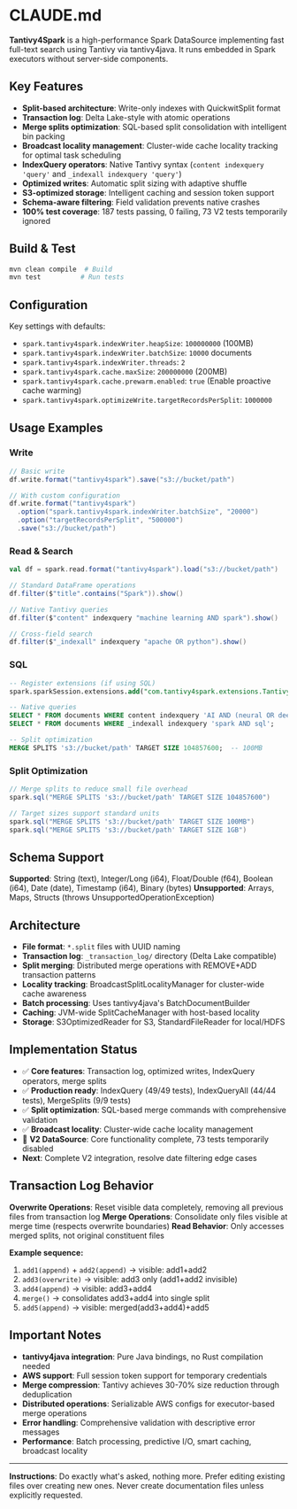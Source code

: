 # CLAUDE.md

**Tantivy4Spark** is a high-performance Spark DataSource implementing fast full-text search using Tantivy via tantivy4java. It runs embedded in Spark executors without server-side components.

## Key Features
- **Split-based architecture**: Write-only indexes with QuickwitSplit format
- **Transaction log**: Delta Lake-style with atomic operations  
- **Merge splits optimization**: SQL-based split consolidation with intelligent bin packing
- **Broadcast locality management**: Cluster-wide cache locality tracking for optimal task scheduling
- **IndexQuery operators**: Native Tantivy syntax (`content indexquery 'query'` and `_indexall indexquery 'query'`)
- **Optimized writes**: Automatic split sizing with adaptive shuffle
- **S3-optimized storage**: Intelligent caching and session token support
- **Schema-aware filtering**: Field validation prevents native crashes
- **100% test coverage**: 187 tests passing, 0 failing, 73 V2 tests temporarily ignored

## Build & Test
```bash
mvn clean compile  # Build
mvn test          # Run tests  
```

## Configuration
Key settings with defaults:
- `spark.tantivy4spark.indexWriter.heapSize`: `100000000` (100MB)
- `spark.tantivy4spark.indexWriter.batchSize`: `10000` documents
- `spark.tantivy4spark.indexWriter.threads`: `2`
- `spark.tantivy4spark.cache.maxSize`: `200000000` (200MB)
- `spark.tantivy4spark.cache.prewarm.enabled`: `true` (Enable proactive cache warming)
- `spark.tantivy4spark.optimizeWrite.targetRecordsPerSplit`: `1000000`

## Usage Examples

### Write
```scala
// Basic write
df.write.format("tantivy4spark").save("s3://bucket/path")

// With custom configuration
df.write.format("tantivy4spark")
  .option("spark.tantivy4spark.indexWriter.batchSize", "20000")
  .option("targetRecordsPerSplit", "500000")
  .save("s3://bucket/path")
```

### Read & Search
```scala
val df = spark.read.format("tantivy4spark").load("s3://bucket/path")

// Standard DataFrame operations
df.filter($"title".contains("Spark")).show()

// Native Tantivy queries
df.filter($"content" indexquery "machine learning AND spark").show()

// Cross-field search
df.filter($"_indexall" indexquery "apache OR python").show()
```

### SQL
```sql
-- Register extensions (if using SQL)
spark.sparkSession.extensions.add("com.tantivy4spark.extensions.Tantivy4SparkExtensions")

-- Native queries
SELECT * FROM documents WHERE content indexquery 'AI AND (neural OR deep)';
SELECT * FROM documents WHERE _indexall indexquery 'spark AND sql';

-- Split optimization
MERGE SPLITS 's3://bucket/path' TARGET SIZE 104857600;  -- 100MB
```

### Split Optimization
```scala
// Merge splits to reduce small file overhead
spark.sql("MERGE SPLITS 's3://bucket/path' TARGET SIZE 104857600")

// Target sizes support standard units
spark.sql("MERGE SPLITS 's3://bucket/path' TARGET SIZE 100MB")
spark.sql("MERGE SPLITS 's3://bucket/path' TARGET SIZE 1GB")
```

## Schema Support
**Supported**: String (text), Integer/Long (i64), Float/Double (f64), Boolean (i64), Date (date), Timestamp (i64), Binary (bytes)
**Unsupported**: Arrays, Maps, Structs (throws UnsupportedOperationException)

## Architecture
- **File format**: `*.split` files with UUID naming
- **Transaction log**: `_transaction_log/` directory (Delta Lake compatible)
- **Split merging**: Distributed merge operations with REMOVE+ADD transaction patterns
- **Locality tracking**: BroadcastSplitLocalityManager for cluster-wide cache awareness
- **Batch processing**: Uses tantivy4java's BatchDocumentBuilder
- **Caching**: JVM-wide SplitCacheManager with host-based locality
- **Storage**: S3OptimizedReader for S3, StandardFileReader for local/HDFS

## Implementation Status
- ✅ **Core features**: Transaction log, optimized writes, IndexQuery operators, merge splits
- ✅ **Production ready**: IndexQuery (49/49 tests), IndexQueryAll (44/44 tests), MergeSplits (9/9 tests)
- ✅ **Split optimization**: SQL-based merge commands with comprehensive validation
- ✅ **Broadcast locality**: Cluster-wide cache locality management
- 🚧 **V2 DataSource**: Core functionality complete, 73 tests temporarily disabled
- **Next**: Complete V2 integration, resolve date filtering edge cases

## Transaction Log Behavior
**Overwrite Operations**: Reset visible data completely, removing all previous files from transaction log
**Merge Operations**: Consolidate only files visible at merge time (respects overwrite boundaries)
**Read Behavior**: Only accesses merged splits, not original constituent files

**Example sequence:**
1. `add1(append)` + `add2(append)` → visible: add1+add2
2. `add3(overwrite)` → visible: add3 only (add1+add2 invisible) 
3. `add4(append)` → visible: add3+add4
4. `merge()` → consolidates add3+add4 into single split
5. `add5(append)` → visible: merged(add3+add4)+add5

## Important Notes
- **tantivy4java integration**: Pure Java bindings, no Rust compilation needed
- **AWS support**: Full session token support for temporary credentials
- **Merge compression**: Tantivy achieves 30-70% size reduction through deduplication
- **Distributed operations**: Serializable AWS configs for executor-based merge operations
- **Error handling**: Comprehensive validation with descriptive error messages
- **Performance**: Batch processing, predictive I/O, smart caching, broadcast locality

---

**Instructions**: Do exactly what's asked, nothing more. Prefer editing existing files over creating new ones. Never create documentation files unless explicitly requested.
